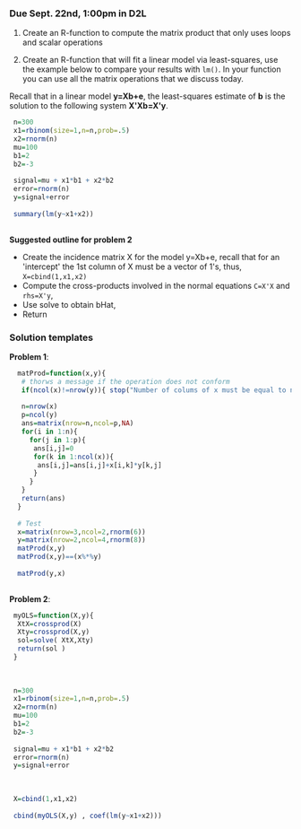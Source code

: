### Due Sept. 22nd, 1:00pm in D2L


1) Create an R-function to compute the matrix product that only uses loops and scalar operations

2) Create an R-function that will fit a linear model via least-squares, use the example below to compare your results with `lm()`. In your function you can use all the matrix operations that we discuss today.

Recall that in a linear model **y=Xb+e**, the least-squares estimate of **b** is the solution to the following system **X'Xb=X'y**.


```r
 n=300
 x1=rbinom(size=1,n=n,prob=.5)
 x2=rnorm(n)
 mu=100
 b1=2
 b2=-3
 
 signal=mu + x1*b1 + x2*b2
 error=rnorm(n)
 y=signal+error
 
 summary(lm(y~x1+x2))
 
```

**Suggested outline for problem 2**
   - Create the incidence matrix X for the model y=Xb+e, recall that for an 'intercept' the 1st column of X must be a vector of 1's, thus, `X=cbind(1,x1,x2)`
   - Compute the cross-products involved in the normal equations `C=X'X` and `rhs=X'y`,
   - Use solve to obtain bHat,
   - Return


### Solution templates


**Problem 1**:

```r
  matProd=function(x,y){
   # thorws a message if the operation does not conform
   if(ncol(x)!=nrow(y)){ stop("Number of colums of x must be equal to number of rows of y")}
   
   n=nrow(x)
   p=ncol(y)
   ans=matrix(nrow=n,ncol=p,NA)
   for(i in 1:n){
     for(j in 1:p){
      ans[i,j]=0
      for(k in 1:ncol(x)){  
       ans[i,j]=ans[i,j]+x[i,k]*y[k,j]
      }
     }
   }
   return(ans)
  }
  
  # Test
  x=matrix(nrow=3,ncol=2,rnorm(6))
  y=matrix(nrow=2,ncol=4,rnorm(8))
  matProd(x,y)
  matProd(x,y)==(x%*%y)
  
  matProd(y,x)
  
```

**Problem 2**:


```r
 myOLS=function(X,y){ 
  XtX=crossprod(X)
  Xty=crossprod(X,y)
  sol=solve( XtX,Xty)
  return(sol )
 }
 
 
 
 n=300
 x1=rbinom(size=1,n=n,prob=.5)
 x2=rnorm(n)
 mu=100
 b1=2
 b2=-3
 
 signal=mu + x1*b1 + x2*b2
 error=rnorm(n)
 y=signal+error
 
 
 
 X=cbind(1,x1,x2)
 
 cbind(myOLS(X,y) , coef(lm(y~x1+x2)))

```
